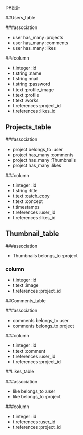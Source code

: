 DB設計

##Users_table

###association

* user has_many :projects
* user has_many :comments
* user has_many :likes

###column

* t.integer :id
* t.string  :name
* t.string  :mail
* t.string  :password
* t.text :profile_image
* t.text  :profile
* t.text  :works
* t.references :project_id
* t.references :likes_id


## Projects_table

###association

* project belongs_to :user
* project has_many   :comments
* project has_many   :Thumbnails
* project has_many   :likes

###column

* t.integer :id
* t.string :title
* t.text :catch_copy
* t.text :concept
* t.timestamps
* t.references :user_id
* t.references :likes_id


## Thumbnail_table

###association

* Thumbnails belongs_to :project

### column

* t.integer :id
* t.text :image
* t.references :project_id

##Comments_table

###association

* comments belongs_to user
* comments belongs_to project

###column

* t.integer :id
* t.text :comment
* t.references :user_id
* t.references :project_id

##Likes_table

###association

* like belongs_to :user
* like belongs_to :project

###column

* t.integer :id
* t.references :user_id
* t.references :project_id
